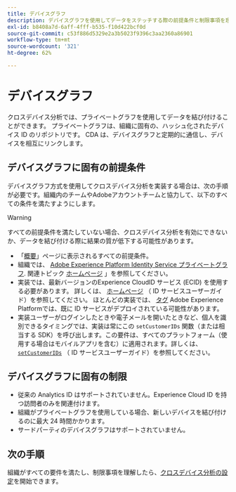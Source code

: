 ```yaml
---
title: デバイスグラフ
description: デバイスグラフを使用してデータをステッチする際の前提条件と制限事項を理解します。
exl-id: b8408a7d-6aff-4fff-b535-f10d422bcf0d
source-git-commit: c53f886d5329e2a3b5023f9396c3aa2360a86901
workflow-type: tm+mt
source-wordcount: '321'
ht-degree: 62%

---
```


# デバイスグラフ

クロスデバイス分析では、プライベートグラフを使用してデータを結び付けることができます。 プライベートグラフは、組織に固有の、ハッシュ化されたデバイス ID のリポジトリです。 CDA は、デバイスグラフと定期的に通信し、デバイスを相互にリンクします。

## デバイスグラフに固有の前提条件

デバイスグラフ方式を使用してクロスデバイス分析を実装する場合は、次の手順が必要です。組織内のチームやAdobeアカウントチームと協力して、以下のすべての条件を満たすようにします。

>[!WARNING]
>
>すべての前提条件を満たしていない場合、クロスデバイス分析を有効にできないか、データを結び付ける際に結果の質が低下する可能性があります。

* 「[概要](overview.md)」ページに表示されるすべての前提条件。
* 組織では、 [Adobe Experience Platform Identity Service プライベートグラフ](https://business.adobe.com/products/experience-platform/identity-service.html). 関連トピック [ホームページ](https://experienceleague.adobe.com/docs/experience-platform/identity/home.html?lang=ja) 」を参照してください。
* 実装では、最新バージョンのExperience CloudID サービス (ECID) を使用する必要があります。 詳しくは、 [ホームページ](https://experienceleague.adobe.com/docs/id-service/using/home.html?lang=ja) （ ID サービスユーザーガイド）を参照してください。 ほとんどの実装では、 [タグ](https://experienceleague.adobe.com/docs/experience-platform/tags/home.html?lang=ja) Adobe Experience Platformでは、既に ID サービスがデプロイされている可能性があります。
* 実装ユーザーがログインしたときや電子メールを開いたときなど、個人を識別できるタイミングでは、実装は常にこの `setCustomerIDs` 関数（または相当する SDK）を呼び出します。この要件は、すべてのプラットフォーム（使用する場合はモバイルアプリを含む）に適用されます。詳しくは、 [`setCustomerIDs`](https://experienceleague.adobe.com/docs/id-service/using/id-service-api/methods/setcustomerids.html?lang=ja) （ ID サービスユーザーガイド）を参照してください。

## デバイスグラフに固有の制限

* 従来の Analytics ID はサポートされていません。Experience Cloud ID を持つ訪問者のみを関連付けます。
* 組織がプライベートグラフを使用している場合、新しいデバイスを結び付けるのに最大 24 時間かかります。
* サードパーティのデバイスグラフはサポートされていません。

## 次の手順

組織がすべての要件を満たし、制限事項を理解したら、[クロスデバイス分析の設定](setup.md)を開始できます。
